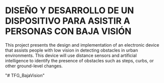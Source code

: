 # DISEÑO Y DESARROLLO DE UN DISPOSITIVO PARA ASISTIR A PERSONAS CON BAJA VISIÓN

This project presents the design and implementation of an electronic device that
assists people with low vision in detecting obstacles in urban environments. This
device will use distance sensors and artificial intelligence to identify the presence of
obstacles such as steps, curbs, or other ground-level changes.

"# TFG_BajaVision" 
